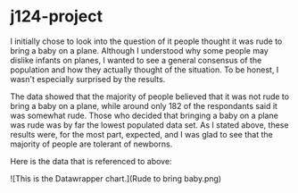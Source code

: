 # j124-project

I initially chose to look into the question of it people thought it was rude to bring a baby on a plane. Although I understood why some people may dislike infants on planes, I wanted to see a general consensus of the population and how they actually thought of the situation. To be honest, I wasn't especially surprised by the results. 

The data showed that the majority of people believed that it was not rude to bring a baby on a plane, while around only 182 of the respondants said it was somewhat rude. Those who decided that bringing a baby on a plane was rude was by far the lowest populated data set. As I stated above, these results were, for the most part, expected, and I was glad to see that the majority of people are tolerant of newborns. 

Here is the data that is referenced to above: 

![This is the Datawrapper chart.](Rude to bring baby.png)
